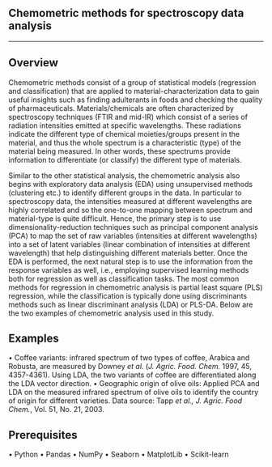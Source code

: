 ## Chemometric methods for spectroscopy data analysis
---

## Overview
Chemometric methods consist of a group of statistical models (regression and classification) that are applied to material-characterization data to gain useful insights such as finding adulterants in foods and checking the quality of pharmaceuticals. Materials/chemicals are often characterized by spectroscopy techniques (FTIR and mid-IR) which consist of a series of radiation intensities emitted at specific wavelengths. These radiations indicate the different type of chemical moieties/groups present in the material, and thus the whole spectrum is a characteristic (type) of the material being measured. In other words, these spectrums provide information to differentiate (or classify) the different type of materials. 

Similar to the other statistical analysis, the chemometric analysis also begins with exploratory data analysis (EDA) using unsupervised methods (clustering etc.) to identify different groups in the data. In particular to spectroscopy data, the intensities measured at different wavelengths are highly correlated and so the one-to-one mapping between spectrum and material-type is quite difficult. Hence, the primary step is to use dimensionality-reduction techniques such as principal component analysis (PCA) to map the set of raw variables (intensities at different wavelengths) into a set of latent variables (linear combination of intensities at different wavelength) that help distinguishing different materials better. Once the EDA is performed, the next natural step is to use the information from the response variables as well, i.e., employing supervised learning methods both for regression as well as classification tasks. The most common methods for regression in chemometric analysis is partial least square (PLS) regression, while the classification is typically done using discriminants methods such as linear discriminant analysis (LDA) or PLS-DA. Below are the two examples of chemometric analysis used in this study. 

## Examples

• Coffee variants: infrared spectrum of two types of coffee, Arabica and Robusta, are measured by  Downey *et al.* (*J. Agric. Food. Chem.* 1997, 45, 4357-4361). Using LDA, the two variants of coffee are differentiated along the LDA vector direction.
• Geographic origin of olive oils: Applied PCA and LDA on the measured infrared spectrum of olive oils to identify the country of origin for different varieties. Data source: Tapp *et al., J. Agric. Food Chem.*, Vol. 51, No. 21, 2003.


## Prerequisites

• Python
• Pandas
• NumPy
• Seaborn
• MatplotLib
• Scikit-learn


